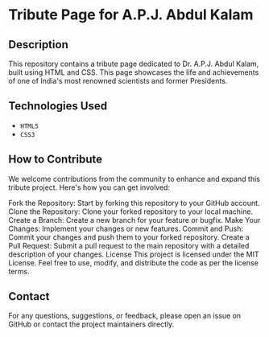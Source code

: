 # Tribute Page for A.P.J. Abdul Kalam


## Description

This repository contains a tribute page dedicated to Dr. A.P.J. Abdul Kalam, built using HTML and CSS. This page showcases the life and achievements of one of India's most renowned scientists and former Presidents.

## Technologies Used

- `HTML5`
- `CSS3`

## How to Contribute
We welcome contributions from the community to enhance and expand this tribute project. Here's how you can get involved:

Fork the Repository: Start by forking this repository to your GitHub account.
Clone the Repository: Clone your forked repository to your local machine.
Create a Branch: Create a new branch for your feature or bugfix.
Make Your Changes: Implement your changes or new features.
Commit and Push: Commit your changes and push them to your forked repository.
Create a Pull Request: Submit a pull request to the main repository with a detailed description of your changes.
License
This project is licensed under the MIT License. Feel free to use, modify, and distribute the code as per the license terms.

## Contact
For any questions, suggestions, or feedback, please open an issue on GitHub or contact the project maintainers directly.
